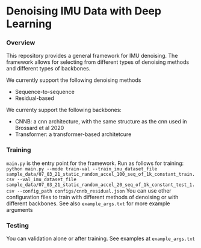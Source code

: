 # Denoising IMU Data with Deep Learning
### Overview
This repository provides a general framework for IMU denoising.
The framework allows for selecting from different types of denoising methods and different types of backbones.

We currently support the following denoising methods
- Sequence-to-sequence
- Residual-based

We currenty support the following backbones:
- CNNB: a cnn architecture, with the same structure as the cnn used in Brossard et al 2020
- Transformer: a transformer-based architetcure 

### Training 
```main.py``` is the entry point for the framework. Run as follows for training:
```python main.py --mode train-val --train_imu_dataset_file sample_data/07_03_21_static_random_accel_100_seq_of_1k_constant_train.csv --val_imu_dataset_file sample_data/07_03_21_static_random_accel_20_seq_of_1k_constant_test_1.csv --config_path configs/cnnb_residual.json```
You can use other configuration files to train with different methods of denoising or with different backbones.
See also ```example_args.txt``` for more example arguments

### Testing
You can validation alone or after training. See examples at ```example_args.txt```
